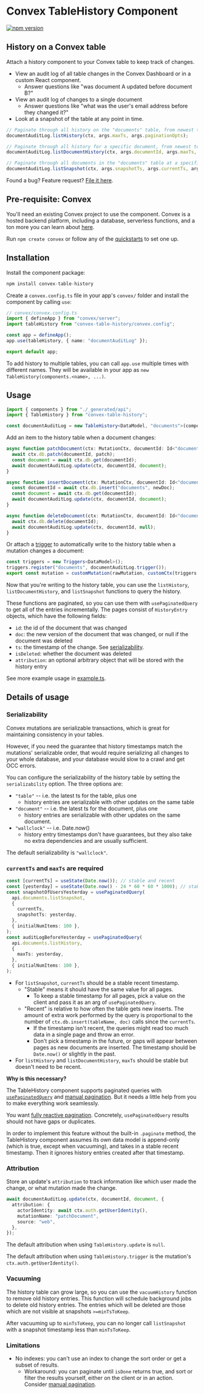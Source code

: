 # Convex TableHistory Component

[![npm version](https://badge.fury.io/js/convex-table-history.svg)](https://badge.fury.io/js/convex-table-history)

<!-- START: Include on https://convex.dev/components -->

## History on a Convex table

Attach a history component to your Convex table to keep track of changes.

- View an audit log of all table changes in the Convex Dashboard or in a custom React component.
  - Answer questions like "was document A updated before document B?"
- View an audit log of changes to a single document
  - Answer questions like "what was the user's email address before they changed it?"
- Look at a snapshot of the table at any point in time.

```ts
// Paginate through all history on the "documents" table, from newest to oldest.
documentAuditLog.listHistory(ctx, args.maxTs, args.paginationOpts);

// Paginate through all history for a specific document, from newest to oldest.
documentAuditLog.listDocumentHistory(ctx, args.documentId, args.maxTs, args.paginationOpts);

// Paginate through all documents in the "documents" table at a specific timestamp.
documentAuditLog.listSnapshot(ctx, args.snapshotTs, args.currentTs, args.paginationOpts);
```

Found a bug? Feature request? [File it here](https://github.com/ldanilek/table-history/issues).

## Pre-requisite: Convex

You'll need an existing Convex project to use the component.
Convex is a hosted backend platform, including a database, serverless functions,
and a ton more you can learn about [here](https://docs.convex.dev/get-started).

Run `npm create convex` or follow any of the [quickstarts](https://docs.convex.dev/home) to set one up.

## Installation

Install the component package:

```ts
npm install convex-table-history
```

Create a `convex.config.ts` file in your app's `convex/` folder and install the component by calling `use`:

```ts
// convex/convex.config.ts
import { defineApp } from "convex/server";
import tableHistory from "convex-table-history/convex.config";

const app = defineApp();
app.use(tableHistory, { name: "documentAuditLog" });

export default app;
```

To add history to multiple tables, you can call `app.use` multiple times with
different names. They will be available in your app as
`new TableHistory(components.<name>, ...)`.

## Usage

```ts
import { components } from "./_generated/api";
import { TableHistory } from "convex-table-history";

const documentAuditLog = new TableHistory<DataModel, "documents">(components.documentAuditLog);
```

Add an item to the history table when a document changes:

```ts
async function patchDocument(ctx: MutationCtx, documentId: Id<"documents">, patch: Partial<Doc<"documents">>) {
  await ctx.db.patch(documentId, patch);
  const document = await ctx.db.get(documentId);
  await documentAuditLog.update(ctx, documentId, document);
}

async function insertDocument(ctx: MutationCtx, documentId: Id<"documents">, newDoc: WithoutSystemFields<Doc<"documents">>) {
  const documentId = await ctx.db.insert("documents", newDoc);
  const document = await ctx.db.get(documentId);
  await documentAuditLog.update(ctx, documentId, document);
}

async function deleteDocument(ctx: MutationCtx, documentId: Id<"documents">) {
  await ctx.db.delete(documentId);
  await documentAuditLog.update(ctx, documentId, null);
}
```

Or attach a [trigger](https://www.npmjs.com/package/convex-helpers#triggers) to automatically write to the history table when a mutation changes a document:

```ts
const triggers = new Triggers<DataModel>();
triggers.register("documents", documentAuditLog.trigger());
export const mutation = customMutation(rawMutation, customCtx(triggers.wrapDB));
```

Now that you're writing to the history table, you can use the `listHistory`, `listDocumentHistory`, and `listSnapshot` functions to query the history.

These functions are paginated, so you can use them with `usePaginatedQuery` to get all of the entries incrementally.
The pages consist of `HistoryEntry` objects, which have the following fields:

- `id`: the id of the document that was changed
- `doc`: the new version of the document that was changed, or null if the document was deleted
- `ts`: the timestamp of the change. See [serializability](#serializability).
- `isDeleted`: whether the document was deleted
- `attribution`: an optional arbitrary object that will be stored with the history entry

See more example usage in [example.ts](./example/convex/example.ts).

## Details of usage

### Serializability

Convex mutations are serializable transactions, which is great for maintaining
consistency in your tables.

However, if you need the guarantee that history timestamps match the mutations'
serializable order, that would require serializing all changes to your whole
database, and your database would slow to a crawl and get OCC errors.

You can configure the serializability of the history table by setting the
`serializability` option. The three options are:

- `"table"` -- i.e. the latest ts for the table, plus one
  - history entries are serializable with other updates on the same table
- `"document"` -- i.e. the latest ts for the document, plus one
  - history entries are serializable with other updates on the same document.
- `"wallclock"` -- i.e. Date.now()
  - history entry timestamps don't have guarantees, but they also take no extra
    dependencies and are usually sufficient.

The default serializability is `"wallclock"`.

### `currentTs` and `maxTs` are required

```ts
const [currentTs] = useState(Date.now()); // stable and recent
const [yesterday] = useState(Date.now() - 24 * 60 * 60 * 1000); // stable
const snapshotOfUsersYesterday = usePaginatedQuery(
  api.documents.listSnapshot,
  {
    currentTs,
    snapshotTs: yesterday,
  },
  { initialNumItems: 100 },
);
const auditLogBeforeYesterday = usePaginatedQuery(
  api.documents.listHistory,
  {
    maxTs: yesterday,
  },
  { initialNumItems: 100 },
);
```

- For `listSnapshot`, `currentTs` should be a stable recent timestamp.
  - "Stable" means it should have the same value for all pages.
    - To keep a stable timestamp for all pages, pick a value on the client and
      pass it as an arg of `usePaginatedQuery`.
  - "Recent" is relative to how often the table gets new inserts. The amount of
    extra work performed by the query is proportional to the number of
    `ctx.db.insert(tableName, doc)` calls since the `currentTs`.
    - If the timestamp isn't recent, the queries might read too much data in
      a single page and throw an error.
    - Don't pick a timestamp in the future, or gaps will appear between pages
      as new documents are inserted. The timestamp should be `Date.now()` or
      slightly in the past.
- For `listHistory` and `listDocumentHistory`, `maxTs` should be stable but
  doesn't need to be recent.

**Why is this necessary?** 

The TableHistory component supports paginated queries with
[`usePaginatedQuery`](https://docs.convex.dev/database/pagination#paginating-within-react-components)
and [manual pagination](https://docs.convex.dev/database/pagination#paginating-manually).
But it needs a little help from you to make everything work seamlessly.

You want
[fully reactive pagination](https://stack.convex.dev/fully-reactive-pagination).
Concretely, `usePaginatedQuery` results should not have gaps or duplicates.

In order to implement this feature without the built-in `.paginate` method,
the TableHistory component assumes its own data model is append-only (which is
true, except when vacuuming), and takes in a stable recent timestamp. Then it
ignores history entries created after that timestamp.

### Attribution

Store an update's `attribution` to track information like which user made the
change, or what mutation made the change.

```ts
await documentAuditLog.update(ctx, documentId, document, {
  attribution: {
    actorIdentity: await ctx.auth.getUserIdentity(),
    mutationName: "patchDocument",
    source: "web",
  },
});
```

The default attribution when using `TableHistory.update` is `null`.

The default attribution when using `TableHistory.trigger` is the mutation's
`ctx.auth.getUserIdentity()`.

### Vacuuming

The history table can grow large, so you can use the `vacuumHistory` function
to remove old history entries. This function will
schedule background jobs to delete old history entries.
The entries which will be deleted are those which are not visible
at snapshots `>=minTsToKeep`.

After vacuuming up to `minTsToKeep`, you can no longer call `listSnapshot`
with a snapshot timestamp less than `minTsToKeep`.

### Limitations

- No indexes: you can't use an index to change the sort order or get a subset of results.
  - Workaround: you can paginate until `isDone` returns true, and sort or filter
    the results yourself, either on the client or in an action.
    Consider [manual pagination](https://docs.convex.dev/database/pagination#paginating-manually).

<!-- END: Include on https://convex.dev/components -->
